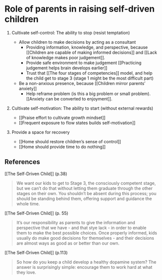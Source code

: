 # Role of parents in raising self-driven children
1. Cultivate self-control: The ability to stop (resist temptation)
	- Allow children to make decisions by acting as a consultant
		- Providing information, knowledge, and perspective, because [[Children are capable of making informed decisions]] and [[Lack of knowledge makes poor judgement]].
		- Provide safe environment to make judgement [[Practicing judgement helps brain develops earlier]]
		- Trust that [[The four stages of competencies]] model, and help the child get to stage 3 (stage 1 might be the most difficult part)
	- Be a non-anxious presence, because [[Children mirror parents’ anxiety]]
		- Help reframe problem (is this a big problem or small problem). [[Anxiety can be converted to enjoyment]].

2. Cultivate self-motivation: The ability to start (without external rewards)
	- [[Praise effort to cultivate growth mindset]]
	- [[Frequent exposure to flow states builds self-motivation]]

3. Provide a space for recovery
	- [[Home should restore children’s sense of control]]
	- [[Home should provide time to do nothing]]

## References
[[The Self-Driven Child]] (p.38)
> We want our kids to get to Stage 3, the consciously competent stage, but we can’t do that without letting them graduate through the other stages on their own. You shouldn’t be absent during this process; you should be standing behind them, offering support and guidance the whole time.

[[The Self-Driven Child]] (p. 55)
> It’s our responsibility as parents to give the information and perspective that we have - and that stye lack - in order to enable them to make the best possible choices. Once properly informed, kids usually do make good decisions for themselves - and their decisions are almost ways as good as or better than our own.

[[The Self-Driven Child]] (p.113)
> So how do you keep a child develop a healthy dopamine system? The answer is surprisingly simple: encourage them to work hard at what they love.

<!-- #evergreen #outline -->

<!-- {BearID:71EB5D90-3693-4A28-9699-13538D1C7F12-41464-000054F71EF26D9F} -->
